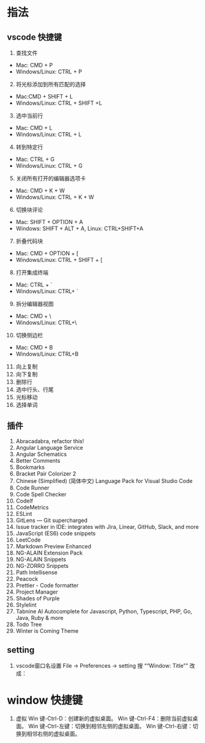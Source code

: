 # 指法

## vscode 快捷键

1. 查找文件

- Mac: CMD + P
- Windows/Linux: CTRL + P

2. 将光标添加到所有匹配的选择

- Mac:CMD + SHIFT + L
- Windows/Linux: CTRL + SHIFT +L

3. 选中当前行

- Mac: CMD + L
- Windows/Linux: CTRL + L

4. 转到特定行

- Mac: CTRL + G
- Windows/Linux: CTRL + G

5. 关闭所有打开的编辑器选项卡

- Mac: CMD + K + W
- Windows/Linux: CTRL + K + W

6. 切换块评论

- Mac: SHIFT + OPTION + A
- Windows: SHIFT + ALT + A, Linux: CTRL+SHIFT+A

7. 折叠代码块

- Mac: CMD + OPTION + [
- Windows/Linux: CTRL + SHIFT + [

8. 打开集成终端

- Mac: CTRL + `
- Windows/Linux: CTRL+ `

9. 拆分编辑器视图

- Mac: CMD + \
- Windows/Linux: CTRL+\

10. 切换侧边栏

- Mac: CMD + B
- Windows/Linux: CTRL+B

11. 向上复制
12. 向下复制
13. 删除行
14. 选中行头、行尾
15. 光标移动
16. 选择单词

## 插件

1. Abracadabra, refactor this!
2. Angular Language Service
3. Angular Schematics
4. Better Comments
5. Bookmarks
6. Bracket Pair Colorizer 2
7. Chinese (Simplified) (简体中文) Language Pack for Visual Studio Code
8. Code Runner
9. Code Spell Checker
10. Codelf
11. CodeMetrics
12. ESLint
13. GitLens — Git supercharged
14. Issue tracker in IDE: integrates with Jira, Linear, GitHub, Slack, and more
15. JavaScript (ES6) code snippets
16. LeetCode
17. Markdown Preview Enhanced
18. NG-ALAIN Extension Pack
19. NG-ALAIN Snippets
20. NG-ZORRO Snippets
21. Path Intellisense
22. Peacock
23. Prettier - Code formatter
24. Project Manager
25. Shades of Purple
26. Stylelint
27. Tabnine AI Autocomplete for Javascript, Python, Typescript, PHP, Go, Java, Ruby & more
28. Todo Tree
29. Winter is Coming Theme
## setting
1. vscode窗口名设置
 File -> Preferences -> setting 搜 ““Window: Title”” 改成：
# window 快捷键

1. 虚拟
   Win 键-Ctrl-D：创建新的虚拟桌面。
   Win 键-Ctrl-F4：删除当前虚拟桌面。
   Win 键-Ctrl-左键：切换到相邻左侧的虚拟桌面。
   Win 键-Ctrl-右键：切换到相邻右侧的虚拟桌面。

